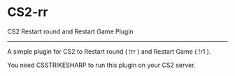 # CS2-rr
CS2 Restart round and Restart Game Plugin

<hr>

A simple plugin for CS2 to Restart round ( !rr ) and Restart Game ( !r1 ).

You need CSSTRIKESHARP to run this plugin on your CS2 server.
